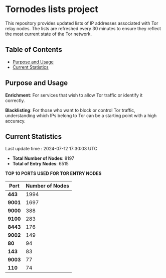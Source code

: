 # Tornodes lists project

This repository provides updated lists of IP addresses associated with Tor relay nodes. The lists are refreshed every 30 minutes to ensure they reflect the most current state of the Tor network.

## Table of Contents

- [Purpose and Usage](#purpose-and-usage)
- [Current Statistics](#current-statistics)


## Purpose and Usage

**Enrichment**: For services that wish to allow Tor traffic or identify it correctly.

**Blacklisting**: For those who want to block or control Tor traffic, understanding which IPs belong to Tor can be a starting point with a high accuracy.

## Current Statistics

Last update time : 2024-07-12 17:30:03 UTC

- **Total Number of Nodes**: 8197
- **Total of Entry Nodes**: 6515

**TOP 10 PORTS USED FOR TOR ENTRY NODES**

| **Port** | **Number of Nodes** |
|------|-----------------|
| **443**   | 1994  |
| **9001**   | 1697  |
| **9000**   | 388  |
| **9100**   | 283  |
| **8443**   | 176  |
| **9002**   | 149  |
| **80**   | 94  |
| **143**   | 83  |
| **9003**   | 77  |
| **110**   | 74  |

